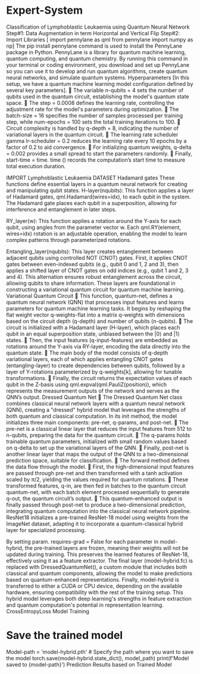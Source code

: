 # Expert-System
Classification of Lymphoblastic Leukaemia using Quantum Neural Network
Step#1: Data Augmentation in term Horizontal and Vertical Flip
Step#2: Import Libraries 
[ import pennylane as qml
from pennylane import numpy as np]
The pip install pennylane command is used to install the PennyLane package in Python. PennyLane is a library for quantum machine learning, quantum computing, and quantum chemistry. By running this command in your terminal or coding environment, you download and set up PennyLane so you can use it to develop and run quantum algorithms, create quantum neural networks, and simulate quantum systems.
Hyperparameters [In this setup, we have a quantum machine learning model configuration defined by several key parameters].
	The variable n-qubits = 4 sets the number of qubits used in the quantum circuit, establishing the model's quantum state space.
	The step = 0.0008 defines the learning rate, controlling the adjustment rate for the model's parameters during optimization.
	The batch-size = 16 specifies the number of samples processed per training step, while num-epochs = 100 sets the total training iterations to 100. 
	Circuit complexity is handled by q-depth = 8, indicating the number of variational layers in the quantum circuit.
	The learning rate scheduler gamma lr-scheduler = 0.2 reduces the learning rate every 10 epochs by a factor of 0.2 to aid convergence. 
	For initializing quantum weights, q-delta = 0.002 provides a small spread to start the parameters randomly. 
	Finally, start-time = time. time () records the computation’s start time to measure total execution duration.

IMPORT Lymphoblastic Leukaemia DATASET
Hadamard gates
These functions define essential layers in a quantum neural network for creating and manipulating qubit states. H-layer(nqubits): 
This function applies a layer of Hadamard gates, qml.Hadamard(wires=idx), to each qubit in the system. 
The Hadamard gate places each qubit in a superposition, allowing for interference and entanglement in later steps.

RY_layer(w): This function applies a rotation around the Y-axis for each qubit, using angles from the parameter vector w. Each qml.RY(element, wires=idx) rotation is an adjustable operation, enabling the model to learn complex patterns through parameterized rotations.

Entangling_layer(nqubits): This layer creates entanglement between adjacent qubits using controlled NOT (CNOT) gates. First, it applies CNOT gates between even-indexed qubits (e.g., qubit 0 and 1, 2 and 3), then applies a shifted layer of CNOT gates on odd indices (e.g., qubit 1 and 2, 3 and 4). This alternation ensures robust entanglement across the circuit, allowing qubits to share information. These layers are foundational in constructing a variational quantum circuit for quantum machine learning.
Variational Quantum Circuit
	This function, quantum-net, defines a quantum neural network (QNN) that processes input features and learns parameters for quantum machine learning tasks. It begins by reshaping the flat weight vector q-weights-flat into a matrix q-weights with dimensions based on the circuit depth (q-depth) and number of qubits (n-qubits). 
	The circuit is initialized with a Hadamard layer (H-layer), which places each qubit in an equal superposition state, unbiased between the |0⟩ and |1⟩ states. 
	Then, the input features (q-input-features) are embedded as rotations around the Y-axis via RY-layer, encoding the data directly into the quantum state. 
	The main body of the model consists of q-depth variational layers, each of which applies entangling CNOT gates (entangling-layer) to create dependencies between qubits, followed by a layer of Y-rotations parameterized by q-weights[k], allowing for tunable transformations. 
	Finally, the circuit returns the expectation values of each qubit in the Z-basis using qml.expval(qml.PauliZ(position)), which represents the measurement outputs of the network and serves as the QNN’s output.
Dressed Quantum Net
	The Dressed Quantum Net class combines classical neural network layers with a quantum neural network (QNN), creating a "dressed" hybrid model that leverages the strengths of both quantum and classical computation. In its init method, the model initializes three main components: pre-net, q-params, and post-net.
	The pre-net is a classical linear layer that reduces the input features from 512 to n-qubits, preparing the data for the quantum circuit. 
	The q-params holds trainable quantum parameters, initialized with small random values based on q-delta to set up the variational layers of the QNN. 
	Finally, post-net is another linear layer that maps the output of the QNN to a two-dimensional prediction space, suitable for classification.
	The forward method defines the data flow through the model.
	First, the high-dimensional input features are passed through pre-net and then transformed with a tanh activation scaled by π/2, yielding the values required for quantum rotations. 
	These transformed features, q-in, are then fed in batches to the quantum circuit quantum-net, with each batch element processed sequentially to generate q-out, the quantum circuit’s output. 
	This quantum-enhanced output is finally passed through post-net to produce a two-dimensional prediction, integrating quantum computation into the classical neural network pipeline.
ResNet18 initializes a pre-trained ResNet-18 model using weights from the ImageNet dataset, adapting it to incorporate a quantum-classical hybrid layer for specialized processing. 

By setting param. requires-grad = False for each parameter in model-hybrid, the pre-trained layers are frozen, meaning their weights will not be updated during training. This preserves the learned features of ResNet-18, effectively using it as a feature extractor. The final layer (model-hybrid.fc) is replaced with DressedQuantumNet(), a custom module that includes both classical and quantum components, allowing the model to make predictions based on quantum-enhanced representations. 
Finally, model-hybrid is transferred to either a CUDA or CPU device, depending on the available hardware, ensuring compatibility with the rest of the training setup. This hybrid model leverages both deep learning's strengths in feature extraction and quantum computation's potential in representation learning.
CrossEntropyLoss
Model Training
# Save the trained model
Model-path = 'model-hybrid.pth'  # Specify the path where you want to save the model
torch.save(model-hybrid.state_dict(), model_path)
print(f'Model saved to {model-path}')
Prediction Results based on Trained Model

